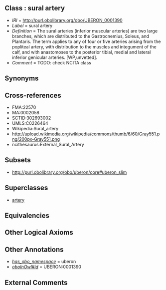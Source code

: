 
## Class : sural artery

 * *IRI* = http://purl.obolibrary.org/obo/UBERON_0001390
 * *Label* = sural artery
 * *Definition* = The sural arteries (inferior muscular arteries) are two large branches, which are distributed to the Gastrocnemius, Soleus, and Plantaris. The term applies to any of four or five arteries arising from the popliteal artery, with distribution to the muscles and integument of the calf, and with anastomoses to the posterior tibial, medial and lateral inferior genicular arteries. [WP,unvetted].
 * *Comment* = TODO: check NCITA class

## Synonyms


## Cross-references

 * FMA:22570
 * MA:0002058
 * SCTID:302693002
 * UMLS:C0226464
 * Wikipedia:Sural_artery
 * http://upload.wikimedia.org/wikipedia/commons/thumb/6/60/Gray551.png/200px-Gray551.png
 * ncithesaurus:External_Sural_Artery

## Subsets

 * http://purl.obolibrary.org/obo/uberon/core#uberon_slim

## Superclasses

 * [artery](../../UBERON/37/UBERON_0001637.md)

## Equivalencies


## Other Logical Axioms


## Other Annotations

 * *[has_obo_namespace](../../ce/oboInOwl#hasOBONamespace.md)* = uberon
 * *[oboInOwl#id](../../id/oboInOwl#id.md)* = UBERON:0001390

## External Comments

